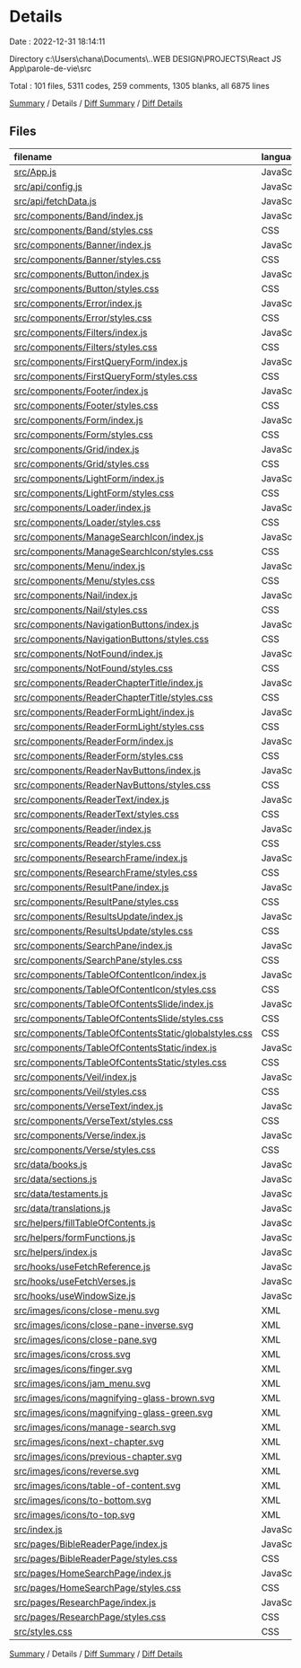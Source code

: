 # Details

Date : 2022-12-31 18:14:11

Directory c:\\Users\\chana\\Documents\\..WEB DESIGN\\PROJECTS\\React JS App\\parole-de-vie\\src

Total : 101 files,  5311 codes, 259 comments, 1305 blanks, all 6875 lines

[Summary](results.md) / Details / [Diff Summary](diff.md) / [Diff Details](diff-details.md)

## Files
| filename | language | code | comment | blank | total |
| :--- | :--- | ---: | ---: | ---: | ---: |
| [src/App.js](/src/App.js) | JavaScript | 25 | 10 | 7 | 42 |
| [src/api/config.js](/src/api/config.js) | JavaScript | 18 | 0 | 2 | 20 |
| [src/api/fetchData.js](/src/api/fetchData.js) | JavaScript | 27 | 0 | 5 | 32 |
| [src/components/Band/index.js](/src/components/Band/index.js) | JavaScript | 57 | 3 | 21 | 81 |
| [src/components/Band/styles.css](/src/components/Band/styles.css) | CSS | 53 | 2 | 11 | 66 |
| [src/components/Banner/index.js](/src/components/Banner/index.js) | JavaScript | 34 | 4 | 12 | 50 |
| [src/components/Banner/styles.css](/src/components/Banner/styles.css) | CSS | 126 | 11 | 27 | 164 |
| [src/components/Button/index.js](/src/components/Button/index.js) | JavaScript | 23 | 1 | 7 | 31 |
| [src/components/Button/styles.css](/src/components/Button/styles.css) | CSS | 18 | 0 | 4 | 22 |
| [src/components/Error/index.js](/src/components/Error/index.js) | JavaScript | 18 | 1 | 8 | 27 |
| [src/components/Error/styles.css](/src/components/Error/styles.css) | CSS | 29 | 0 | 6 | 35 |
| [src/components/Filters/index.js](/src/components/Filters/index.js) | JavaScript | 52 | 8 | 22 | 82 |
| [src/components/Filters/styles.css](/src/components/Filters/styles.css) | CSS | 18 | 0 | 3 | 21 |
| [src/components/FirstQueryForm/index.js](/src/components/FirstQueryForm/index.js) | JavaScript | 22 | 2 | 6 | 30 |
| [src/components/FirstQueryForm/styles.css](/src/components/FirstQueryForm/styles.css) | CSS | 110 | 1 | 20 | 131 |
| [src/components/Footer/index.js](/src/components/Footer/index.js) | JavaScript | 23 | 2 | 14 | 39 |
| [src/components/Footer/styles.css](/src/components/Footer/styles.css) | CSS | 66 | 0 | 10 | 76 |
| [src/components/Form/index.js](/src/components/Form/index.js) | JavaScript | 77 | 11 | 31 | 119 |
| [src/components/Form/styles.css](/src/components/Form/styles.css) | CSS | 30 | 0 | 6 | 36 |
| [src/components/Grid/index.js](/src/components/Grid/index.js) | JavaScript | 32 | 2 | 9 | 43 |
| [src/components/Grid/styles.css](/src/components/Grid/styles.css) | CSS | 62 | 1 | 16 | 79 |
| [src/components/LightForm/index.js](/src/components/LightForm/index.js) | JavaScript | 62 | 7 | 22 | 91 |
| [src/components/LightForm/styles.css](/src/components/LightForm/styles.css) | CSS | 99 | 2 | 17 | 118 |
| [src/components/Loader/index.js](/src/components/Loader/index.js) | JavaScript | 8 | 1 | 3 | 12 |
| [src/components/Loader/styles.css](/src/components/Loader/styles.css) | CSS | 35 | 0 | 6 | 41 |
| [src/components/ManageSearchIcon/index.js](/src/components/ManageSearchIcon/index.js) | JavaScript | 23 | 2 | 7 | 32 |
| [src/components/ManageSearchIcon/styles.css](/src/components/ManageSearchIcon/styles.css) | CSS | 63 | 6 | 14 | 83 |
| [src/components/Menu/index.js](/src/components/Menu/index.js) | JavaScript | 55 | 4 | 17 | 76 |
| [src/components/Menu/styles.css](/src/components/Menu/styles.css) | CSS | 94 | 1 | 20 | 115 |
| [src/components/Nail/index.js](/src/components/Nail/index.js) | JavaScript | 27 | 2 | 8 | 37 |
| [src/components/Nail/styles.css](/src/components/Nail/styles.css) | CSS | 93 | 2 | 16 | 111 |
| [src/components/NavigationButtons/index.js](/src/components/NavigationButtons/index.js) | JavaScript | 145 | 4 | 46 | 195 |
| [src/components/NavigationButtons/styles.css](/src/components/NavigationButtons/styles.css) | CSS | 162 | 1 | 26 | 189 |
| [src/components/NotFound/index.js](/src/components/NotFound/index.js) | JavaScript | 16 | 2 | 6 | 24 |
| [src/components/NotFound/styles.css](/src/components/NotFound/styles.css) | CSS | 38 | 1 | 9 | 48 |
| [src/components/ReaderChapterTitle/index.js](/src/components/ReaderChapterTitle/index.js) | JavaScript | 28 | 2 | 10 | 40 |
| [src/components/ReaderChapterTitle/styles.css](/src/components/ReaderChapterTitle/styles.css) | CSS | 62 | 1 | 15 | 78 |
| [src/components/ReaderFormLight/index.js](/src/components/ReaderFormLight/index.js) | JavaScript | 133 | 15 | 43 | 191 |
| [src/components/ReaderFormLight/styles.css](/src/components/ReaderFormLight/styles.css) | CSS | 69 | 1 | 15 | 85 |
| [src/components/ReaderForm/index.js](/src/components/ReaderForm/index.js) | JavaScript | 157 | 15 | 41 | 213 |
| [src/components/ReaderForm/styles.css](/src/components/ReaderForm/styles.css) | CSS | 245 | 1 | 36 | 282 |
| [src/components/ReaderNavButtons/index.js](/src/components/ReaderNavButtons/index.js) | JavaScript | 100 | 3 | 22 | 125 |
| [src/components/ReaderNavButtons/styles.css](/src/components/ReaderNavButtons/styles.css) | CSS | 95 | 1 | 17 | 113 |
| [src/components/ReaderText/index.js](/src/components/ReaderText/index.js) | JavaScript | 84 | 3 | 30 | 117 |
| [src/components/ReaderText/styles.css](/src/components/ReaderText/styles.css) | CSS | 101 | 2 | 31 | 134 |
| [src/components/Reader/index.js](/src/components/Reader/index.js) | JavaScript | 57 | 3 | 20 | 80 |
| [src/components/Reader/styles.css](/src/components/Reader/styles.css) | CSS | 101 | 3 | 23 | 127 |
| [src/components/ResearchFrame/index.js](/src/components/ResearchFrame/index.js) | JavaScript | 85 | 5 | 26 | 116 |
| [src/components/ResearchFrame/styles.css](/src/components/ResearchFrame/styles.css) | CSS | 45 | 3 | 12 | 60 |
| [src/components/ResultPane/index.js](/src/components/ResultPane/index.js) | JavaScript | 47 | 2 | 16 | 65 |
| [src/components/ResultPane/styles.css](/src/components/ResultPane/styles.css) | CSS | 102 | 3 | 23 | 128 |
| [src/components/ResultsUpdate/index.js](/src/components/ResultsUpdate/index.js) | JavaScript | 49 | 2 | 23 | 74 |
| [src/components/ResultsUpdate/styles.css](/src/components/ResultsUpdate/styles.css) | CSS | 27 | 0 | 6 | 33 |
| [src/components/SearchPane/index.js](/src/components/SearchPane/index.js) | JavaScript | 45 | 2 | 15 | 62 |
| [src/components/SearchPane/styles.css](/src/components/SearchPane/styles.css) | CSS | 121 | 2 | 22 | 145 |
| [src/components/TableOfContentIcon/index.js](/src/components/TableOfContentIcon/index.js) | JavaScript | 23 | 2 | 6 | 31 |
| [src/components/TableOfContentIcon/styles.css](/src/components/TableOfContentIcon/styles.css) | CSS | 74 | 1 | 12 | 87 |
| [src/components/TableOfContentsSlide/index.js](/src/components/TableOfContentsSlide/index.js) | JavaScript | 45 | 7 | 19 | 71 |
| [src/components/TableOfContentsSlide/styles.css](/src/components/TableOfContentsSlide/styles.css) | CSS | 80 | 3 | 12 | 95 |
| [src/components/TableOfContentsStatic/globalstyles.css](/src/components/TableOfContentsStatic/globalstyles.css) | CSS | 43 | 1 | 7 | 51 |
| [src/components/TableOfContentsStatic/index.js](/src/components/TableOfContentsStatic/index.js) | JavaScript | 33 | 5 | 13 | 51 |
| [src/components/TableOfContentsStatic/styles.css](/src/components/TableOfContentsStatic/styles.css) | CSS | 8 | 0 | 2 | 10 |
| [src/components/Veil/index.js](/src/components/Veil/index.js) | JavaScript | 21 | 1 | 5 | 27 |
| [src/components/Veil/styles.css](/src/components/Veil/styles.css) | CSS | 24 | 0 | 3 | 27 |
| [src/components/VerseText/index.js](/src/components/VerseText/index.js) | JavaScript | 22 | 2 | 10 | 34 |
| [src/components/VerseText/styles.css](/src/components/VerseText/styles.css) | CSS | 3 | 2 | 1 | 6 |
| [src/components/Verse/index.js](/src/components/Verse/index.js) | JavaScript | 34 | 4 | 15 | 53 |
| [src/components/Verse/styles.css](/src/components/Verse/styles.css) | CSS | 45 | 0 | 10 | 55 |
| [src/data/books.js](/src/data/books.js) | JavaScript | 68 | 0 | 0 | 68 |
| [src/data/sections.js](/src/data/sections.js) | JavaScript | 112 | 0 | 12 | 124 |
| [src/data/testaments.js](/src/data/testaments.js) | JavaScript | 77 | 0 | 5 | 82 |
| [src/data/translations.js](/src/data/translations.js) | JavaScript | 6 | 0 | 0 | 6 |
| [src/helpers/fillTableOfContents.js](/src/helpers/fillTableOfContents.js) | JavaScript | 41 | 4 | 7 | 52 |
| [src/helpers/formFunctions.js](/src/helpers/formFunctions.js) | JavaScript | 44 | 6 | 10 | 60 |
| [src/helpers/index.js](/src/helpers/index.js) | JavaScript | 172 | 11 | 41 | 224 |
| [src/hooks/useFetchReference.js](/src/hooks/useFetchReference.js) | JavaScript | 122 | 16 | 50 | 188 |
| [src/hooks/useFetchVerses.js](/src/hooks/useFetchVerses.js) | JavaScript | 89 | 8 | 33 | 130 |
| [src/hooks/useWindowSize.js](/src/hooks/useWindowSize.js) | JavaScript | 17 | 2 | 6 | 25 |
| [src/images/icons/close-menu.svg](/src/images/icons/close-menu.svg) | XML | 3 | 0 | 1 | 4 |
| [src/images/icons/close-pane-inverse.svg](/src/images/icons/close-pane-inverse.svg) | XML | 3 | 0 | 1 | 4 |
| [src/images/icons/close-pane.svg](/src/images/icons/close-pane.svg) | XML | 3 | 0 | 0 | 3 |
| [src/images/icons/cross.svg](/src/images/icons/cross.svg) | XML | 4 | 0 | 1 | 5 |
| [src/images/icons/finger.svg](/src/images/icons/finger.svg) | XML | 11 | 0 | 1 | 12 |
| [src/images/icons/jam_menu.svg](/src/images/icons/jam_menu.svg) | XML | 3 | 0 | 1 | 4 |
| [src/images/icons/magnifying-glass-brown.svg](/src/images/icons/magnifying-glass-brown.svg) | XML | 3 | 0 | 1 | 4 |
| [src/images/icons/magnifying-glass-green.svg](/src/images/icons/magnifying-glass-green.svg) | XML | 1 | 0 | 0 | 1 |
| [src/images/icons/manage-search.svg](/src/images/icons/manage-search.svg) | XML | 6 | 0 | 1 | 7 |
| [src/images/icons/next-chapter.svg](/src/images/icons/next-chapter.svg) | XML | 17 | 0 | 1 | 18 |
| [src/images/icons/previous-chapter.svg](/src/images/icons/previous-chapter.svg) | XML | 17 | 0 | 1 | 18 |
| [src/images/icons/reverse.svg](/src/images/icons/reverse.svg) | XML | 3 | 0 | 1 | 4 |
| [src/images/icons/table-of-content.svg](/src/images/icons/table-of-content.svg) | XML | 8 | 0 | 1 | 9 |
| [src/images/icons/to-bottom.svg](/src/images/icons/to-bottom.svg) | XML | 11 | 0 | 1 | 12 |
| [src/images/icons/to-top.svg](/src/images/icons/to-top.svg) | XML | 11 | 0 | 1 | 12 |
| [src/index.js](/src/index.js) | JavaScript | 7 | 2 | 3 | 12 |
| [src/pages/BibleReaderPage/index.js](/src/pages/BibleReaderPage/index.js) | JavaScript | 22 | 2 | 8 | 32 |
| [src/pages/BibleReaderPage/styles.css](/src/pages/BibleReaderPage/styles.css) | CSS | 17 | 1 | 6 | 24 |
| [src/pages/HomeSearchPage/index.js](/src/pages/HomeSearchPage/index.js) | JavaScript | 47 | 6 | 16 | 69 |
| [src/pages/HomeSearchPage/styles.css](/src/pages/HomeSearchPage/styles.css) | CSS | 122 | 4 | 14 | 140 |
| [src/pages/ResearchPage/index.js](/src/pages/ResearchPage/index.js) | JavaScript | 22 | 2 | 7 | 31 |
| [src/pages/ResearchPage/styles.css](/src/pages/ResearchPage/styles.css) | CSS | 25 | 1 | 5 | 31 |
| [src/styles.css](/src/styles.css) | CSS | 149 | 3 | 44 | 196 |

[Summary](results.md) / Details / [Diff Summary](diff.md) / [Diff Details](diff-details.md)